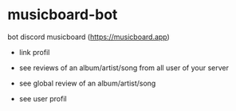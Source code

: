 # musicboard-bot
bot discord musicboard (https://musicboard.app)

- link profil

- see reviews of an album/artist/song from all user of your server
- see global review of an album/artist/song
- see user profil
